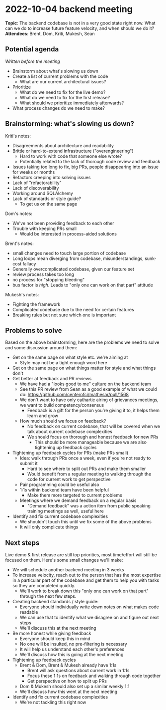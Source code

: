 # 2022-10-04 backend meeting

**Topic**: The backend codebase is not in a very good state right now. What can we do to increase future feature velocity, and when should we do it?
**Attendees**: Brent, Dom, Kriti, Mukesh, Sean

## Potential agenda
*Written before the meeting*

- Brainstorm about what's slowing us down
- Create a list of current problems with the code
    - What are our current architectural issues?
- Prioritize
    - What do we need to fix for the live demo?
    - What do we need to fix for the first release?
    - What should we prioritize immediately afterwards?
- What process changes do we need to make?

## Brainstorming: what's slowing us down?
Kriti's notes:

- Disagreements about architecture and readability
- Brittle or hard-to-extend infrastructure ("overengineering")
    - Hard to work with code that someone else wrote?
    - Potentially related to the lack of thorough code review and feedback
- Issues taking too long to fix, big PRs, people disappearing into an issue for weeks or months
- Refactors creeping into solving issues
- Lack of "refactorability"
- Lack of discoverability
- Working around SQLAlchemy
- Lack of standards or style guide?
    - To get us on the same page

Dom's notes:

- We've not been providing feedback to each other
- Trouble with keeping PRs small
    - Would be interested in process-aided solutions

Brent's notes:

- small changes need to touch large portion of codebase
- Long loops mean diverging from codebase, misunderstandings, sunk-cost fallacy
- Generally overcomplicated codebase, given our feature set
- review process takes too long
- no process for "stopping bleeding"
- bus factor is _high_. Leads to "only one can work on that part" attitude

Mukesh's notes:

- Fighting the framework
- Complicated codebase due to the need for certain features
- Breaking rules but not sure which one is important

## Problems to solve
Based on the above brainstorming, here are the problems we need to solve and some discussion around them:

- Get on the same page on what style etc. we're aiming at
    - Style may not be a tight enough word here
- Get on the same page on what things matter for style and what things don't
- Get better at feedback and PR reviews
    - We have had a "looks good to me" culture on the backend team
    - See this PR review from Sean as a good example of what we could do: https://github.com/centerofci/mathesar/pull/1568
    - We don't want to have only cathartic airing of grievances meetings, we want to build competency/consensus
        - Feedback is a gift for the person you're giving it to, it helps them learn and grow
    - How much should we focus on feedback?
        - No feedback on current codebase, that will be covered when we talk about current codebase complexities
        - We should focus on thorough and honest feedback for new PRs
            - This should be more manageable because we are also tightening up feedback cycles
- Tightening up feedback cycles for PRs (make PRs small)
    - Idea: walk through PRs once a week, even if you're not ready to submit it
        - Hard to see where to split out PRs and make them smaller
        - Would benefit from a regular meeting to walking through the code for current work to get perspective
    - Pair programming could be useful also
    - 1:1s within backend team have been helpful
        - Make them more targeted to current problems
    - Meetings where we demand feedback on a regular basis
        - "Demand feedback" was a action item from public speaking training meetings as well, useful here
- Identify and fix current codebase complexities
    - We shouldn't touch this until we fix some of the above problems
    - It will only complicate things

## Next steps
Live demo & first release are still top priorities, most time/effort will still be focused on them. Here's some small changes we'll make:

- We will schedule another backend meeting in 3 weeks
- To increase velocity, reach out to the person that has the most expertise in a particular part of the codebase and get them to help you with tasks so they are completed quickly.
    - We'll work to break down this "only one can work on that part" through the next few steps.
- Creating backend standards / style guide:
    - Everyone should individually write down notes on what makes code readable
    - We can use that to identify what we disagree on and figure out next steps
    - We'll discuss this at the next meeting
- Be more honest while giving feedback
    - Everyone should keep this in mind
    - No one will be insulted, no pre-filtering is necessary
    - It will help us understand each other's preferences
    - We'll discuss how this is going at the next meeting
- Tightening up feedback cycles
    - Brent & Dom, Brent & Mukesh already have 1:1s
        - Brent will ask questions about current work in 1:1s
        - Focus these 1:1s on feedback and walking through code together
        - Get perspective on how to split up PRs
    - Dom & Mukesh should also set up a similar weekly 1:1
    - We'll discuss how this went at the next meeting
- Identify and fix current codebase complexities
    - We're not tackling this right now
